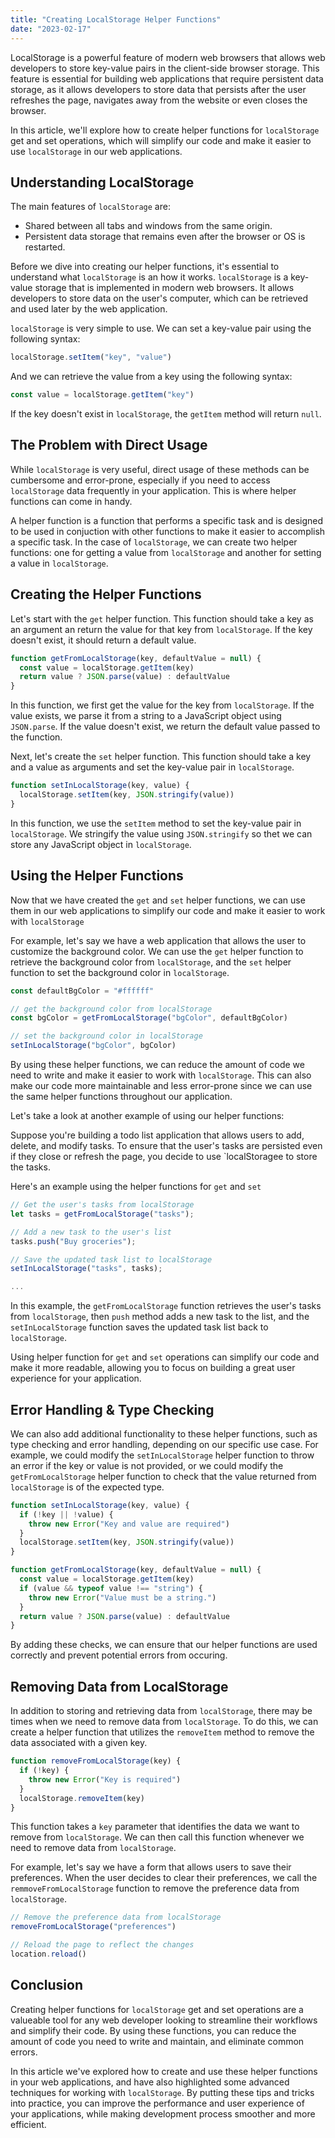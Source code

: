 ```yaml
---
title: "Creating LocalStorage Helper Functions"
date: "2023-02-17"
---
```


LocalStorage is a powerful feature of modern web browsers that allows web developers to store key-value pairs in the client-side browser storage. This feature is essential for building web applications that require persistent data storage, as it allows developers to store data that persists after the user refreshes the page, navigates away from the website or even closes the browser.

In this article, we'll explore how to create helper functions for `localStorage` get and set operations, which will simplify our code and make it easier to use `localStorage` in our web applications.

## Understanding LocalStorage

The main features of `localStorage` are:

- Shared between all tabs and windows from the same origin.
- Persistent data storage that remains even after the browser or OS is restarted.

Before we dive into creating our helper functions, it's essential to understand what `localStorage` is an how it works. `localStorage` is a key-value storage that is implemented in modern web browsers. It allows developers to store data on the user's computer, which can be retrieved and used later by the web application.

`localStorage` is very simple to use. We can set a key-value pair using the following syntax:

```js
localStorage.setItem("key", "value")
```

And we can retrieve the value from a key using the following syntax:

```js
const value = localStorage.getItem("key")
```

If the key doesn't exist in `localStorage`, the `getItem` method will return `null`.

## The Problem with Direct Usage

While `localStorage` is very useful, direct usage of these methods can be cumbersome and error-prone, especially if you need to access `localStorage` data frequently in your application. This is where helper functions can come in handy.

A helper function is a function that performs a specific task and is designed to be used in conjuction with other functions to make it easier to accomplish a specific task. In the case of `localStorage`, we can create two helper functions: one for getting a value from `localStorage` and another for setting a value in `localStorage`.

## Creating the Helper Functions

Let's start with the `get` helper function. This function should take a key as an argument an return the value for that key from `localStorage`. If the key doesn't exist, it should return a default value.

```js
function getFromLocalStorage(key, defaultValue = null) {
  const value = localStorage.getItem(key)
  return value ? JSON.parse(value) : defaultValue
}
```

In this function, we first get the value for the key from `localStorage`. If the value exists, we parse it from a string to a JavaScript object using `JSON.parse`. If the value doesn't exist, we return the default value passed to the function.

Next, let's create the `set` helper function. This function should take a key and a value as arguments and set the key-value pair in `localStorage`.

```js
function setInLocalStorage(key, value) {
  localStorage.setItem(key, JSON.stringify(value))
}
```

In this function, we use the `setItem` method to set the key-value pair in `localStorage`. We stringify the value using `JSON.stringify` so thet we can store any JavaScript object in `localStorage`.

## Using the Helper Functions

Now that we have created the `get` and `set` helper functions, we can use them in our web applications to simplify our code and make it easier to work with `localStorage`

For example, let's say we have a web application that allows the user to customize the background color. We can use the `get` helper function to retrieve the background color from `localStorage`, and the `set` helper function to set the background color in `localStorage`.

```js
const defaultBgColor = "#ffffff"

// get the background color from localStorage
const bgColor = getFromLocalStorage("bgColor", defaultBgColor)

// set the background color in localStorage
setInLocalStorage("bgColor", bgColor)
```

By using these helper functions, we can reduce the amount of code we need to write and make it easier to work with `localStorage`. This can also make our code more maintainable and less error-prone since we can use the same helper functions throughout our application.

Let's take a look at another example of using our helper functions:

Suppose you're building a todo list application that allows users to add, delete, and modify tasks. To ensure that the user's tasks are persisted even if they close or refresh the page, you decide to use `localStoragee to store the tasks.

Here's an example using the helper functions for `get` and `set`

```js
// Get the user's tasks from localStorage
let tasks = getFromLocalStorage("tasks");

// Add a new task to the user's list
tasks.push("Buy groceries");

// Save the updated task list to localStorage
setInLocalStorage("tasks", tasks);

...
```

In this example, the `getFromLocalStorage` function retrieves the user's tasks from `localStorage`, then `push` method adds a new task to the list, and the `setInLocalStorage` function saves the updated task list back to `localStorage`.

Using helper function for `get` and `set` operations can simplify our code and make it more readable, allowing you to focus on building a great user experience for your application.

## Error Handling & Type Checking

We can also add additional functionality to these helper functions, such as type checking and error handling, depending on our specific use case. For example, we could modify the `setInLocalStorage` helper function to throw an error if the key or value is not provided, or we could modify the `getFromLocalStorage` helper function to check that the value returned from `localStorage` is of the expected type.

```js
function setInLocalStorage(key, value) {
  if (!key || !value) {
    throw new Error("Key and value are required")
  }
  localStorage.setItem(key, JSON.stringify(value))
}

function getFromLocalStorage(key, defaultValue = null) {
  const value = localStorage.getItem(key)
  if (value && typeof value !== "string") {
    throw new Error("Value must be a string.")
  }
  return value ? JSON.parse(value) : defaultValue
}
```

By adding these checks, we can ensure that our helper functions are used correctly and prevent potential errors from occuring.

## Removing Data from LocalStorage

In addition to storing and retrieving data from `localStorage`, there may be times when we need to remove data from `localStorage`. To do this, we can create a helper function that utilizes the `removeItem` method to remove the data associated with a given key.

```js
function removeFromLocalStorage(key) {
  if (!key) {
    throw new Error("Key is required")
  }
  localStorage.removeItem(key)
}
```

This function takes a `key` parameter that identifies the data we want to remove from `localStorage`. We can then call this function whenever we need to remove data from `localStorage`.

For example, let's say we have a form that allows users to save their preferences. When the user decides to clear their preferences, we call the `remmoveFromLocalStorage` function to remove the preference data from `localStorage`.

```js
// Remove the preference data from localStorage
removeFromLocalStorage("preferences")

// Reload the page to reflect the changes
location.reload()
```

## Conclusion

Creating helper functions for `localStorage` get and set operations are a valueable tool for any web developer looking to streamline their workflows and simplify their code. By using these functions, you can reduce the amount of code you need to write and maintain, and eliminate common errors.

In this article we've explored how to create and use these helper functions in your web applications, and have also highlighted some advanced techniques for working with `localStorage`. By putting these tips and tricks into practice, you can improve the performance and user experience of your applications, while making development process smoother and more efficient.
